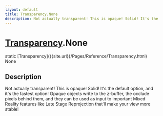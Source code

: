 ```yaml
---
layout: default
title: Transparency.None
description: Not actually transparent! This is opaque! Solid! It's the default option, and it's the fastest option! Opaque objects write to the z-buffer, the occlude pixels behind them, and they can be used as input to important Mixed Reality features like Late Stage Reprojection that'll make your view more stable!
---
```

# [Transparency]({{site.url}}/Pages/Reference/Transparency.html).None

<div class='signature' markdown='1'>
static [Transparency]({{site.url}}/Pages/Reference/Transparency.html) None
</div>

## Description
Not actually transparent! This is opaque! Solid! It's
the default option, and it's the fastest option! Opaque objects
write to the z-buffer, the occlude pixels behind them, and they
can be used as input to important Mixed Reality features like
Late Stage Reprojection that'll make your view more stable!

